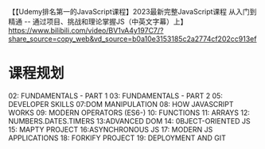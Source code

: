 【【Udemy排名第一的JavaScript课程】2023最新完整JavaScript课程 从入门到精通 -- 通过项目、挑战和理论掌握JS（中英文字幕）上】 https://www.bilibili.com/video/BV1vA4y197C7/?share_source=copy_web&vd_source=b0a10e3153185c2a2774cf202cc913ef

# 课程规划
02: FUNDAMENTALS - PART 1
03: FUNDAMENTALS - PART 2
05: DEVELOPER SKILLS
07:DOM MANIPULATION
08: HOW JAVASCRIPT WORKS
09: MODERN OPERATORS (ES6-)
10: FUNCTIONS
11: ARRAYS
12: NUMBERS.DATES.TIMERS
13:ADVANCED DOM
14: 0BJECT-ORIENTED JS
15: MAPTY PROJECT
16:ASYNCHRONOUS JS
17: MODERN JS APPLICATIONS
18: FORKIFY PROJECT
19: DEPLOYMENT AND GIT
